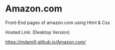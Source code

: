 # Amazon.com
Front-End pages of amazon.com using Html &amp; Css

Hosted Link: (Desktop Version)

https://mdamill.github.io/Amazon.com/
